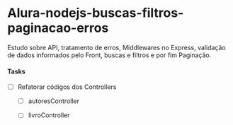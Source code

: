 # Alura-nodejs-buscas-filtros-paginacao-erros
Estudo sobre API, tratamento de erros, Middlewares no Express, validação de dados informados pelo Front, buscas e filtros e por fim Paginação.


#### Tasks

- [ ] Refatorar códigos dos Controllers
    - [ ] autoresController
    - [ ] livroController
            